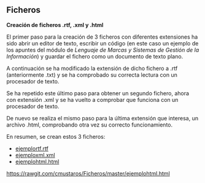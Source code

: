 ## Ficheros
**Creación de ficheros .rtf, .xml y .html**

El primer paso para la creación de 3 ficheros con diferentes extensiones ha sido abrir un editor de texto, escribir un código (en este caso un ejemplo de los apuntes del módulo de *Lenguaje de Marcas y Sistemas de Gestión de la Información*) y guardar el fichero como un documento de texto plano.

A continuación se ha modificado la extensión de dicho fichero a .rtf (anteriormente .txt) y se ha comprobado su correcta lectura con un procesador de texto.

Se ha repetido este último paso para obtener un segundo fichero, ahora con extensión .xml y se ha vuelto a comprobar que funciona con un procesador de texto.

De nuevo se realiza el mismo paso para la última extensión que interesa, un archivo .html, comprobando otra vez su correcto funcionamiento.

En resumen, se crean estos 3 ficheros:
* [ejemplortf.rtf](https://github.com/cmustaros/Ficheros/blob/master/ejemplortf.rtf)
* [ejemploxml.xml](https://github.com/cmustaros/Ficheros/blob/master/ejemploxml.xml)
* [ejemplohtml.html](https://github.com/cmustaros/Ficheros/blob/master/ejemplohtml.html)


https://rawgit.com/cmustaros/Ficheros/master/ejemplohtml.html
